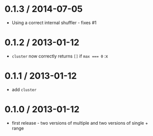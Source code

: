 0.1.3 / 2014-07-05
==================
  * Using a correct internal shuffler - fixes #1

0.1.2 / 2013-01-12
==================
  * `cluster` now correctly returns `[]` if `max === 0` :x

0.1.1 / 2013-01-12
==================
  * add `cluster`

0.1.0 / 2013-01-12
==================
  * first release - two versions of multiple and two versions of single + range

